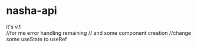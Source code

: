 # nasha-api









it's v.1  
//for me
error handling  remaining // and some component creation
//change some useState to useRef